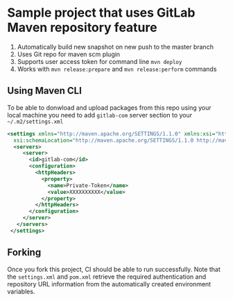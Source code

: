 # Sample project that uses GitLab Maven repository feature


1. Automatically build new snapshot on new push to the master branch
2. Uses Git repo for maven scm plugin
3. Supports user access token for command line `mvn deploy`
4. Works with `mvn release:prepare` and `mvn release:perform` commands

## Using Maven CLI

To be able to donwload and upload packages from this repo using your local machine 
you need to add `gitlab-com` server section to your `~/.m2/settings.xml`

```xml
<settings xmlns="http://maven.apache.org/SETTINGS/1.1.0" xmlns:xsi="http://www.w3.org/2001/XMLSchema-instance"
  xsi:schemaLocation="http://maven.apache.org/SETTINGS/1.1.0 http://maven.apache.org/xsd/settings-1.1.0.xsd">
  <servers>
     <server>
       <id>gitlab-com</id>
       <configuration>
         <httpHeaders>
           <property>
             <name>Private-Token</name>
             <value>XXXXXXXXXX</value>
           </property>
         </httpHeaders>
       </configuration>
     </server>
   </servers>
 </settings>
```

## Forking

Once you fork this project, CI should be able to run successfully. Note that the `settings.xml` and `pom.xml` retrieve the required authentication and repository URL information from the automatically created environment variables.